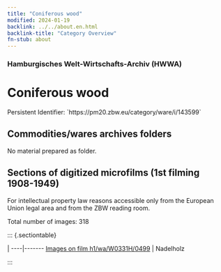 ```yaml
---
title: "Coniferous wood"
modified: 2024-01-19
backlink: ../../about.en.html
backlink-title: "Category Overview"
fn-stub: about
---
```


### Hamburgisches Welt-Wirtschafts-Archiv (HWWA)

# Coniferous wood

<div class="hint">Persistent Identifier: `https://pm20.zbw.eu/category/ware/i/143599`</div>







## Commodities/wares archives folders





No material prepared as folder.



<a id="filmsections" />

## Sections of digitized microfilms (1st filming 1908-1949)

<p>For intellectual property law reasons accessible only from the European Union legal area and from the ZBW reading room.</p>



<p>Total number of images: 318</p>




::: {.sectiontable}

 | 
----|-------
<a class="btn" href="https://pm20.zbw.eu/film/h1/wa/W0331H/0499" rel="nofollow">Images on film h1/wa/W0331H/0499</a> | Nadelholz


:::
















